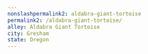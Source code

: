 ```yaml
---
﻿nonslashpermalink2: aldabra-giant-tortoise
permalink2: /aldabra-giant-tortoise/
alley: Aldabra Giant Tortoise
city: Gresham
state: Oregon
---
```

